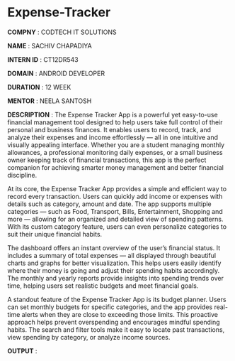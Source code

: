 # Expense-Tracker

**COMPNY** : CODTECH IT SOLUTIONS

**NAME** : SACHIV CHAPADIYA

**INTERN ID** : CT12DR543

**DOMAIN** : ANDROID DEVELOPER

**DURATION** : 12 WEEK

**MENTOR** : NEELA SANTOSH

**DESCRIPTION** : The Expense Tracker App is a powerful yet easy-to-use financial management tool designed to help users take full control of their personal and business finances. It enables users to record, track, and analyze their expenses and income effortlessly — all in one intuitive and visually appealing interface. Whether you are a student managing monthly allowances, a professional monitoring daily expenses, or a small business owner keeping track of financial transactions, this app is the perfect companion for achieving smarter money management and better financial discipline.

At its core, the Expense Tracker App provides a simple and efficient way to record every transaction. Users can quickly add income or expenses with details such as category, amount and date. The app supports multiple categories — such as Food, Transport, Bills, Entertainment, Shopping and more — allowing for an organized and detailed view of spending patterns. With its custom category feature, users can even personalize categories to suit their unique financial habits.

The dashboard offers an instant overview of the user’s financial status. It includes a summary of total expenses — all displayed through beautiful charts and graphs for better visualization. This helps users easily identify where their money is going and adjust their spending habits accordingly. The monthly and yearly reports provide insights into spending trends over time, helping users set realistic budgets and meet financial goals.

A standout feature of the Expense Tracker App is its budget planner. Users can set monthly budgets for specific categories, and the app provides real-time alerts when they are close to exceeding those limits. This proactive approach helps prevent overspending and encourages mindful spending habits. The search and filter tools make it easy to locate past transactions, view spending by category, or analyze income sources.

**OUTPUT** :
